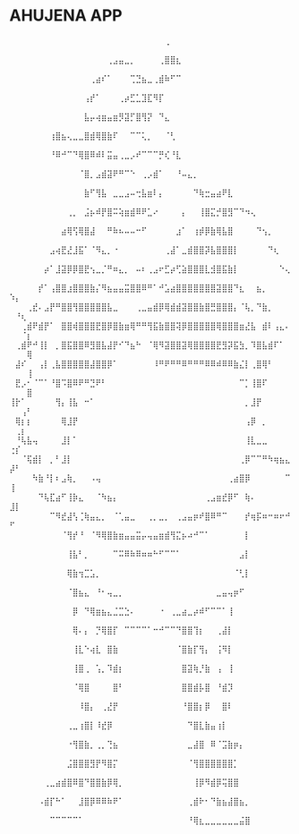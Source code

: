 <h1>AHUJENA APP</h1>
<p>
⠀⠀⠀⠀⠀⠀⠀⠀⠀⠀⠀⠀⠀⠀⠀⠀⠀⠀⠀⠀⠀⠀⠀⠀⠀⠀⠀⢀⠀⠀⠀⠀⠀⠀⠀⠀⠀⠀⠀⠀⠀⠀⠀⠀⠀⠀⠀⠀⠀⠀⠀⠀⠀
⠀⠀⠀⠀⠀⠀⠀⠀⠀⠀⠀⠀⠀⠀⠀⠀⠀⢀⣠⣤⣀⡀⠀⠀⠀⠀⢀⣿⣿⣆⠀⠀⠀⠀⠀⠀⠀⠀⠀⠀⠀⠀⠀⠀⠀⠀⠀⠀⠀⠀⠀⠀⠀
⠀⠀⠀⠀⠀⠀⠀⠀⠀⠀⠀⠀⠀⠀⢀⣴⠎⠁⠀⠀⠀⢉⣙⣦⣀⢀⣾⠷⠋⠉⠀⠀⠀⠀⠀⠀⠀⠀⠀⠀⠀⠀⠀⠀⠀⠀⠀⠀⠀⠀⠀⠀⠀
⠀⠀⠀⠀⠀⠀⠀⠀⠀⠀⠀⠀⠀⢠⡞⠁⠀⠀⠀⢀⡴⣋⣁⣹⣏⠻⡏⠀⠀⠀⠀⠀⠀⠀⠀⠀⠀⠀⠀⠀⠀⠀⠀⠀⠀⠀⠀⠀⠀⠀⠀⠀⠀
⠀⠀⠀⠀⠀⠀⠀⠀⠀⠀⠀⠀⠀⣧⡤⢴⣶⣤⣶⡻⣽⡋⣿⢻⡝⠀⠙⣄⠀⠀⠀⠀⠀⠀⠀⠀⠀⠀⠀⠀⠀⠀⠀⠀⠀⠀⠀⠀⠀⠀⠀⠀⠀
⠀⠀⠀⠀⠀⠀⠀⢰⣿⣦⢄⣀⣀⣿⣾⢿⣿⣷⠏⠀⠀⠉⠉⢅⡀⠀⠀⠈⢃⠀⠀⠀⠀⠀⠀⠀⠀⠀⠀⠀⠀⠀⠀⠀⠀⠀⠀⠀⠀⠀⠀⠀⠀
⠀⠀⠀⠀⠀⠀⠀⠘⠿⠚⠉⠙⢿⣿⠿⠾⠇⣭⣤⢀⣀⡠⠞⠉⠉⠉⡛⢎⠘⣇⠀⠀⠀⠀⠀⠀⠀⠀⠀⠀⠀⠀⠀⠀⠀⠀⠀⠀⠀⠀⠀⠀⠀
⠀⠀⠀⠀⠀⠀⠀⠀⠀⠀⠀⠀⠈⣿⡀⣠⣾⣽⠟⠛⠉⠑⠀⢀⡠⣾⠁⠀⠀⠘⠤⣄⡀⠀⠀⠀⠀⠀⠀⠀⠀⠀⠀⠀⠀⠀⠀⠀⠀⠀⠀⠀⠀
⠀⠀⠀⠀⠀⠀⠀⠀⠀⠀⠀⠀⠀⣷⠋⢻⣧⠀⣀⣀⣠⠤⢒⣧⣶⠇⡄⠀⠀⠀⠀⠀⠙⢷⣒⣤⣴⠟⣇⠀⠀⠀⠀⠀⠀⠀⠀⠀⠀⠀⠀⠀⠀
⠀⠀⠀⠀⠀⠀⠀⠀⠀⠀⢀⡀⠀⣨⡦⠾⡟⣿⠭⢵⣶⣾⠿⠟⣁⠔⠀⠀⠀⠀⡄⠀⠀⢸⣿⣍⡚⣿⣻⠉⠙⠲⢄⠀⠀⠀⠀⠀⠀⠀⠀⠀⠀
⠀⠀⠀⠀⠀⠀⠀⠀⠀⣴⢿⢫⢿⣿⣼⠀⠀⠛⠷⠦⠤⠤⠒⠋⠀⠀⠀⠀⠀⣰⠁⠀⢰⡾⡿⣷⢿⣧⣿⠀⠀⠀⠀⠙⢢⡀⠀⠀⠀⠀⠀⠀⠀
⠀⠀⠀⠀⠀⠀⠀⣠⢴⣟⣜⣸⣯⠁⠈⠻⣄⡀⠐⠀⠀⠀⠀⠀⠀⠀⠀⢀⣼⠁⣀⣾⣿⣿⡽⣧⣿⣿⣿⡇⠀⠀⠀⠀⠀⠙⢆⠀⠀⠀⠀⠀⠀
⠀⠀⠀⠀⠀⠀⡴⠁⣸⣽⡿⡿⣿⣟⢢⣀⡈⠛⠶⣄⡀⠀⠤⠆⢀⣠⠖⣋⡴⢋⣵⣿⣿⣿⣇⣺⣿⣯⣷⡇⠀⠀⠀⠀⠀⠀⠀⠑⢄⠀⠀⠀⠀
⠀⠀⠀⠀⠀⡞⠁⢠⣿⣿⣰⣿⣿⣿⣷⡌⠻⣦⣤⣤⣭⣿⣿⠿⠛⠁⠚⣡⣴⣿⣿⣿⣿⣿⣿⣿⣽⣿⣿⠙⣆⠀⠀⣦⡀⠀⠀⠀⠀⠱⡄⠀⠀
⠀⠀⠀⢀⣞⠄⣠⡟⠛⣿⣿⢻⣿⣿⣿⣿⣿⣧⣀⠀⠀⠀⢀⣀⣤⣾⡿⢿⣾⣾⣽⣿⣿⣷⣿⣛⣿⣿⣿⡄⠈⢧⡀⠙⣷⡀⠀⠀⠀⠀⠘⢆⠀
⠀⠀⢀⣾⠟⣾⡟⠁⠀⣿⣿⢾⣿⣿⣿⣟⣿⡿⣿⣷⣶⢿⠛⠛⢻⣯⣷⣿⣿⢽⡿⣿⣿⣿⣿⣿⢿⣿⣿⣿⣶⣜⣧⠀⣾⠇⢠⣄⠄⠀⠀⠈⡆
⠀⢀⣾⠟⠚⢸⡇⠀⡀⣿⣯⣿⣿⠿⣻⣿⣧⣼⡟⠊⠙⣦⠓⠀⠈⢿⠻⣽⣿⣿⣽⢿⣿⣿⣿⣿⣟⣻⡽⣯⣳⡀⠹⣿⣧⣾⠏⠁⠀⠀⠀⠀⢿
⠀⣼⠎⠀⠀⢠⡇⢀⣧⣿⣿⣿⣿⣿⣼⣿⣿⡿⠁⠀⠀⠀⠀⠀⠀⠸⠛⠟⠛⠛⠿⠛⠛⠛⠿⠿⠾⠿⠿⣷⣌⡇⢀⣿⢿⠃⠀⠀⠀⠀⠀⠀⢸
⠀⣟⡠⠂⠈⠉⠁⠘⣿⠩⣿⠿⠟⠛⣙⠟⠃⠀⠀⠀⠀⠀⠀⠀⠀⠀⠀⠀⠀⠀⠀⠀⠀⠀⠀⠀⠀⠀⠀⠀⠉⡁⢸⣿⠏⠀⠀⠀⠀⠀⠀⠀⣿
⢸⡗⠁⠀⠀⠀⠀⠀⢻⡄⢸⣧⠀⠒⠁⠀⠀⠀⠀⠀⠀⠀⠀⠀⠀⠀⠀⠀⠀⠀⠀⠀⠀⠀⠀⠀⠀⠀⠀⠀⠀⡀⣸⡟⠀⠀⠀⠀⠀⠀⠀⢠⠃
⠀⢿⡆⡆⠀⠀⠀⠀⠀⢿⣸⡟⠀⠀⠀⠀⠀⠀⠀⠀⠀⠀⠀⠀⠀⠀⠀⠀⠀⠀⠀⠀⠀⠀⠀⠀⠀⠀⠀⠀⠀⢠⡿⠀⡀⠀⠀⠀⠀⠀⢀⡆⠀
⠀⠘⢧⣧⢤⠀⠀⠀⠀⣸⡇⠁⠀⠀⠀⠀⠀⠀⠀⠀⠀⠀⠀⠀⠀⠀⠀⠀⠀⠀⠀⠀⠀⠀⠀⠀⠀⠀⠀⠀⠀⢸⣇⣀⣀⠀⠀⠀⠀⢐⡎⠀⠀
⠀⠀⠈⢯⣾⡇⠀⡀⠃⣸⡇⠀⠀⠀⠀⠀⠀⠀⠀⠀⠀⠀⠀⠀⠀⠀⠀⠀⠀⠀⠀⠀⠀⠀⠀⠀⠀⠀⠀⠀⢀⡿⠉⠉⠛⠳⢶⣦⣄⡼⠃⠀⠀
⠀⠀⠀⠀⠳⣷⠘⡇⠆⣠⢷⡀⠀⠀⠠⢤⠀⠀⠀⠀⠀⠀⠀⠀⠀⠀⠀⠀⠀⠀⠀⠀⠀⠀⠀⠀⠀⠀⢀⣴⣿⡿⠀⠀⠀⠀⠀⠀⠉⢸⠀⠀⠀
⠀⠀⠀⠀⠀⠙⢧⣏⣴⠋⢸⡷⣄⠀⠀⠈⠳⣦⡄⠀⠀⠀⠀⠀⠀⠀⠀⠀⠀⠀⠀⠀⠀⠀⢀⣠⣶⣞⡿⠋⠀⢷⠄⠀⠀⠀⠀⠀⠀⣸⡇⠀⠀
⠀⠀⠀⠀⠀⠀⠀⠉⠻⣞⣼⢣⢈⢷⣤⣄⡀⠀⠈⢁⣤⣀⠀⠀⢀⡀⣀⡀⠀⢀⣠⣤⡶⠞⣿⠿⠛⠉⠀⠀⠀⡞⢶⡯⠶⠒⠶⠖⠚⠋⠀⠀⠀
⠀⠀⠀⠀⠀⠀⠀⠀⠀⠈⢻⡞⠘⠀⠈⠻⢿⣿⣷⣶⣤⣤⣭⡤⢤⣤⣶⣾⢻⣍⡦⠴⠚⠉⠁⠀⠀⠀⠀⠀⠀⡇⠀⠀⠀⠀⠀⠀⠀⠀⠀⠀⠀
⠀⠀⠀⠀⠀⠀⠀⠀⠀⠀⢸⣧⠃⡀⠀⠀⠀⠀⠉⠭⠿⠷⠿⠶⠶⠓⠋⠉⠉⠁⠀⠀⠀⠀⠀⠀⠀⠀⠀⠀⣠⡇⠀⠀⠀⠀⠀⠀⠀⠀⠀⠀⠀
⠀⠀⠀⠀⠀⠀⠀⠀⠀⠀⢿⣷⢲⣉⣡⡀⠀⠀⠀⠀⠀⠀⠀⠀⠀⠀⠀⠀⠀⠀⠀⠀⠀⠀⠀⠀⠀⠀⠀⠈⢃⡇⠀⠀⠀⠀⠀⠀⠀⠀⠀⠀⠀
⠀⠀⠀⠀⠀⠀⠀⠀⠀⠀⠈⣿⣦⣄⠀⠘⠂⢤⣀⡀⠀⠀⠀⠀⠀⠀⠀⠀⠀⠀⠀⠀⠀⠀⠀⠀⣀⣤⢤⡶⠋⠀⠀⠀⠀⠀⠀⠀⠀⠀⠀⠀⠀
⠀⠀⠀⠀⠀⠀⠀⠀⠀⠀⠀⡿⠀⠙⢿⣶⣦⣄⣈⣉⣑⠄⠀⠀⠀⠀⠐⠀⢀⣀⣴⣀⡴⠾⠋⠉⠉⠁⢸⠀⠀⠀⠀⠀⠀⠀⠀⠀⠀⠀⠀⠀⠀
⠀⠀⠀⠀⠀⠀⠀⠀⠀⠀⠀⢿⠄⡄⠀⡙⢿⣿⡏⠀⠉⠉⠉⠉⠁⠒⠚⠉⠉⠙⣿⣿⢹⡆⠀⠀⢀⣼⡇⠀⠀⠀⠀⠀⠀⠀⠀⠀⠀⠀⠀⠀⠀
⠀⠀⠀⠀⠀⠀⠀⠀⠀⠀⠀⢸⣇⠑⢴⣇⠀⣿⣷⠀⠀⠀⠀⠀⠀⠀⠀⠀⠀⠈⣿⣷⡏⢻⡄⠀⢨⠻⡇⠀⠀⠀⠀⠀⠀⠀⠀⠀⠀⠀⠀⠀⠀
⠀⠀⠀⠀⠀⠀⠀⠀⠀⠀⠀⢸⣿⢀⠀⢡⡀⠹⣾⡆⠀⠀⠀⠀⠀⠀⠀⠀⠀⠀⣿⣽⢷⡘⣷⠀⢠⠀⢸⠀⠀⠀⠀⠀⠀⠀⠀⠀⠀⠀⠀⠀⠀
⠀⠀⠀⠀⠀⠀⠀⠀⠀⠀⠀⠈⢿⣿⠀⠀⠀⠀⣿⠃⠀⠀⠀⠀⠀⠀⠀⠀⠀⠀⣿⣿⣾⡧⣿⠀⠘⣾⡹⠀⠀⠀⠀⠀⠀⠀⠀⠀⠀⠀⠀⠀⠀
⠀⠀⠀⠀⠀⠀⠀⠀⠀⠀⠀⠀⠸⣿⡄⠀⢀⣜⡟⠀⠀⠀⠀⠀⠀⠀⠀⠀⠀⠀⠘⣿⣿⡆⡿⠀⠀⣿⠇⠀⠀⠀⠀⠀⠀⠀⠀⠀⠀⠀⠀⠀⠀
⠀⠀⠀⠀⠀⠀⠀⠀⠀⠀⢀⣀⢰⣿⡇⠸⣞⡿⠀⠀⠀⠀⠀⠀⠀⠀⠀⠀⠀⠀⠀⠙⣿⣇⣷⣤⢰⡇⠀⠀⠀⠀⠀⠀⠀⠀⠀⠀⠀⠀⠀⠀⠀
⠀⠀⠀⠀⠀⠀⠀⠀⠀⠀⠐⢻⣿⣷⡀⢀⡀⢙⣦⠀⠀⠀⠀⠀⠀⠀⠀⠀⠀⠀⠀⣀⣼⣿⠀⠿⠈⣩⣷⡶⡄⠀⠀⠀⠀⠀⠀⠀⠀⠀⠀⠀⠀
⠀⠀⠀⠀⠀⠀⠀⠀⠀⠀⣨⣿⣿⣿⣻⡟⠻⣿⡍⠀⠀⠀⠀⠀⠀⠀⠀⠀⠀⠀⠀⠈⢻⣿⣿⣿⣿⣿⣿⡁⠀⠀⠀⠀⠀⠀⠀⠀⠀⠀⠀⠀⠀
⠀⠀⠀⠀⠀⠀⢀⣀⣴⣾⣿⠿⣿⠙⣿⣿⣷⡿⢿⡀⠀⠀⠀⠀⠀⠀⠀⠀⠀⠀⠀⠀⢸⡿⠻⣾⡿⢭⣿⣿⠀⠀⠀⠀⠀⠀⠀⠀⠀⠀⠀⠀⠀
⠀⠀⠀⠀⠀⠠⣾⡏⠓⠁⠀⠀⣸⣿⡿⠿⠿⠷⠟⠁⠀⠀⠀⠀⠀⠀⠀⠀⠀⠀⠀⢀⣾⠗⠂⠙⣷⣦⣼⣿⣦⡀⠀⠀⠀⠀⠀⠀⠀⠀⠀⠀⠀
⠀⠀⠀⠀⠀⠀⠀⠉⠉⠉⠉⠉⠁⠀⠀⠀⠀⠀⠀⠀⠀⠀⠀⠀⠀⠀⠀⠀⠀⠀⠀⠘⢿⣆⣀⣀⣀⣀⣀⣀⣬⣿⠀⠀⠀⠀⠀⠀⠀⠀⠀⠀⠀
</p>
